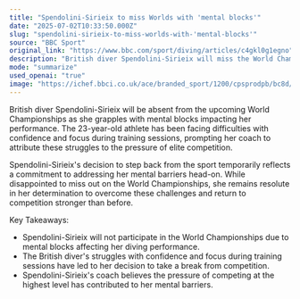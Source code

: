 ```yaml
---
title: "Spendolini-Sirieix to miss Worlds with 'mental blocks'"
date: "2025-07-02T10:33:50.000Z"
slug: "spendolini-sirieix-to-miss-worlds-with-'mental-blocks'"
source: "BBC Sport"
original_link: "https://www.bbc.com/sport/diving/articles/c4gkl0g1egno"
description: "British diver Spendolini-Sirieix will miss the World Championships due to mental blocks affecting her performance. Her struggles with confidence and focus during training have led to her decision to take a break from competition. Despite her disappointment, Spendolini-Sirieix is committed to addressing these challenges and returning stronger in the future."
mode: "summarize"
used_openai: "true"
image: "https://ichef.bbci.co.uk/ace/branded_sport/1200/cpsprodpb/bc8d/live/33ed7ec0-572e-11f0-a129-bdd7ff3be6de.jpg"
---
```


British diver Spendolini-Sirieix will be absent from the upcoming World Championships as she grapples with mental blocks impacting her performance. The 23-year-old athlete has been facing difficulties with confidence and focus during training sessions, prompting her coach to attribute these struggles to the pressure of elite competition.

Spendolini-Sirieix's decision to step back from the sport temporarily reflects a commitment to addressing her mental barriers head-on. While disappointed to miss out on the World Championships, she remains resolute in her determination to overcome these challenges and return to competition stronger than before.

Key Takeaways:
- Spendolini-Sirieix will not participate in the World Championships due to mental blocks affecting her diving performance.
- The British diver's struggles with confidence and focus during training sessions have led to her decision to take a break from competition.
- Spendolini-Sirieix's coach believes the pressure of competing at the highest level has contributed to her mental barriers.